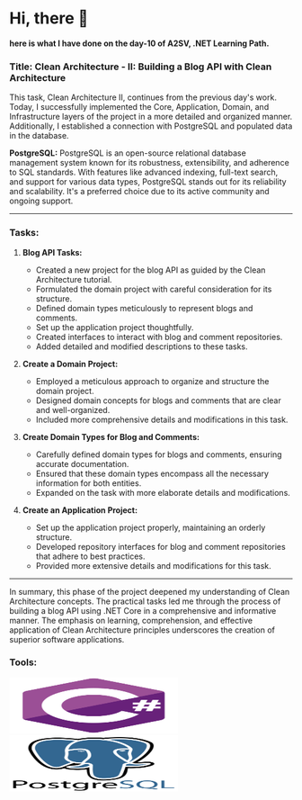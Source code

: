 

# Hi, there 🙌

**here is what I have done on the day-10 of A2SV, .NET Learning Path.**

### Title: Clean Architecture - II: Building a Blog API with Clean Architecture

This task, Clean Architecture II, continues from the previous day's work. Today, I successfully implemented the Core, Application, Domain, and Infrastructure layers of the project in a more detailed and organized manner. Additionally, I established a connection with PostgreSQL and populated data in the database.

**PostgreSQL:** PostgreSQL is an open-source relational database management system known for its robustness, extensibility, and adherence to SQL standards. With features like advanced indexing, full-text search, and support for various data types, PostgreSQL stands out for its reliability and scalability. It's a preferred choice due to its active community and ongoing support.

---

### Tasks:

1. **Blog API Tasks:**
   - Created a new project for the blog API as guided by the Clean Architecture tutorial.
   - Formulated the domain project with careful consideration for its structure.
   - Defined domain types meticulously to represent blogs and comments.
   - Set up the application project thoughtfully.
   - Created interfaces to interact with blog and comment repositories.
   - Added detailed and modified descriptions to these tasks.

2. **Create a Domain Project:**
   - Employed a meticulous approach to organize and structure the domain project.
   - Designed domain concepts for blogs and comments that are clear and well-organized.
   - Included more comprehensive details and modifications in this task.

3. **Create Domain Types for Blog and Comments:**
   - Carefully defined domain types for blogs and comments, ensuring accurate documentation.
   - Ensured that these domain types encompass all the necessary information for both entities.
   - Expanded on the task with more elaborate details and modifications.

4. **Create an Application Project:**
   - Set up the application project properly, maintaining an orderly structure.
   - Developed repository interfaces for blog and comment repositories that adhere to best practices.
   - Provided more extensive details and modifications for this task.

---

In summary, this phase of the project deepened my understanding of Clean Architecture concepts. The practical tasks led me through the process of building a blog API using .NET Core in a comprehensive and informative manner. The emphasis on learning, comprehension, and effective application of Clean Architecture principles underscores the creation of superior software applications.
<h3 align="left">Tools:</h3>  
<p align="left" >  <img src="https://raw.githubusercontent.com/devicons/devicon/master/icons/csharp/csharp-original.svg" alt="csharp" width="300" height="100"/> 
<img src="https://raw.githubusercontent.com/devicons/devicon/master/icons/postgresql/postgresql-original-wordmark.svg" alt="postgresql" width="300"  height="100"/> 
</p>
